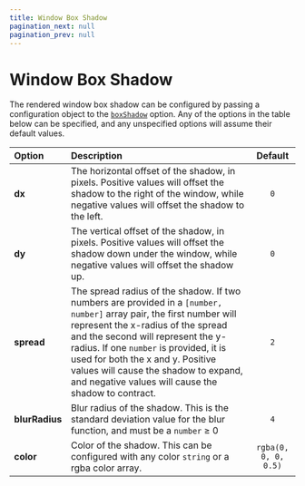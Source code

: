 ```yaml
---
title: Window Box Shadow
pagination_next: null
pagination_prev: null
---
```


# Window Box Shadow

The rendered window box shadow can be configured by passing a configuration object to the [`boxShadow`](options.md#boxShadow) option. Any of the options in the table below can be specified, and any unspecified options will assume their default values.

|Option|Description|Default|
|:-----|:----------|:-----:|
| **dx** | The horizontal offset of the shadow, in pixels. Positive values will offset the shadow to the right of the window, while negative values will offset the shadow to the left. | `0` |
| **dy** | The vertical offset of the shadow, in pixels. Positive values will offset the shadow down under the window, while negative values will offset the shadow up. | `0` |
| **spread** | The spread radius of the shadow. If two numbers are provided in a `[number, number]` array pair, the first number will represent the x-radius of the spread and the second will represent the y-radius. If one `number` is provided, it is used for both the x and y. Positive values will cause the shadow to expand, and negative values will cause the shadow to contract. | `2` |
| **blurRadius** | Blur radius of the shadow. This is the standard deviation value for the blur function, and must be a `number` ≥ 0 | `4` |
| **color** | Color of the shadow. This can be configured with any color `string` or a rgba color array. | `rgba(0, 0, 0, 0.5)` |
